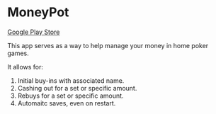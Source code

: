 # MoneyPot
[Google Play Store](https://play.google.com/store/apps/details?id=com.geeoon.moneypot "Link to App")

This app serves as a way to help manage your money in home poker games.

It allows for:
1. Initial buy-ins with associated name.
2. Cashing out for a set or specific amount.
3. Rebuys for a set or specific amount.
4. Automaitc saves, even on restart.
